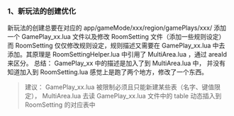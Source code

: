 ### 1、新玩法的创建优化
 新玩法的创建总要在对应的 app/gameMode/xxx/region/gamePlays/xxx/ 添加一个 GamePlay_xx.lua 文件以及修改 RoomSetting 文件（添加一些规则设定）
 而 RoomSetting 仅仅修改规则设定，规则描述又需要在 GamePlay_xx.lua 中去添加。其原理是 RoomSettingHelper.lua 中引用了 MultiArea.lua ，通过 areaId 来区分。 总结： GamePlay_xx 中的描述是加入了到 MultiArea.lua 中， 并没有知道加入到 RoomSetting.lua
 感觉上是跑了两个地方，修改了一个东西。
 
 > 建议： GamePlay_xx.lua 被限制必须且只能新建某些表（名字、键值限定）， MultiArea.lua 去读 GamePlay_xx.lua 文件中的 table 动态插入到 RoomSetting 
 的对应表中

